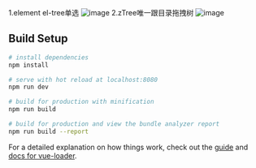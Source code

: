 ﻿1.element el-tree单选
![image](https://github.com/heyoju/vueDemo/blob/master/screenshots/element_table_%E5%8D%95%E9%80%89.png)
2.zTree唯一跟目录拖拽树
![image](https://github.com/heyoju/vueDemo/blob/master/screenshots/ztree_%E6%8B%96%E6%8B%BD%E6%A0%91%E5%94%AF%E4%B8%80%E8%B7%9F%E7%9B%AE%E5%BD%95.png)





## Build Setup

``` bash
# install dependencies
npm install

# serve with hot reload at localhost:8080
npm run dev

# build for production with minification
npm run build

# build for production and view the bundle analyzer report
npm run build --report
```

For a detailed explanation on how things work, check out the [guide](http://vuejs-templates.github.io/webpack/) and [docs for vue-loader](http://vuejs.github.io/vue-loader).
